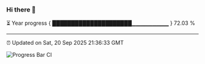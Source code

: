### Hi there 👋

⏳ Year progress { █████████████████████▁▁▁▁▁▁▁▁▁ } 72.03 %

---

⏰ Updated on Sat, 20 Sep 2025 21:36:33 GMT

![Progress Bar CI](https://github.com/IshwaranRudhara/GIT-ACTION/workflows/Progress%20Bar%20CI/badge.svg)
